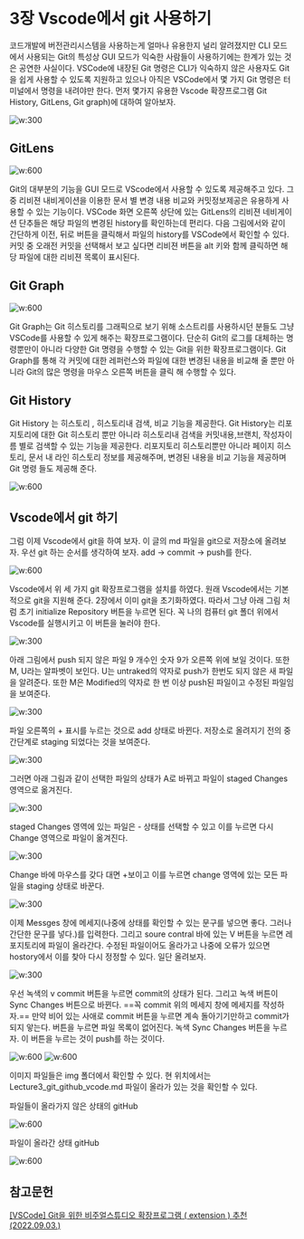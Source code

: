 # 3장 Vscode에서 git 사용하기

코드개발에 버전관리시스템을 사용하는게 얼마나 유용한지 널리 알려졌지만 CLI 모드에서 사용되는 Git의 특성상 GUI 모드가 익숙한 사람들이 사용하기에는 한계가 있는 것은 공연한 사실이다. VSCode에 내장된 Git 명령은 CLI가 익숙하지 않은 사용자도 Git을 쉽게 사용할 수 있도록 지원하고 있으나 아직은 VSCode에서 몇 가지 Git 명령은 터미널에서 명령을 내려야만 한다.
먼저 몇가지 유용한 Vscode 확장프로그램 Git History, GitLens, Git graph)에 대하여 알아보자.

![w:300](./img/Lecture3_img1.png)

## GitLens

![w:600](./img/Lecture3_img2.gif)

Git의 대부분의 기능을 GUI 모드로 VScode에서 사용할 수 있도록 제공해주고 있다.
그중 리비젼 내비게이션을 이용한 문서 별 변경 내용 비교와 커밋정보제공은 유용하게 사용할 수 있는 기능이다.
VSCode 화면 오른쪽 상단에 있는 GitLens의 리비젼 네비게이션 단추들은 해당 파일의 변경된 history를 확인하는데 편리다. 다음 그림에서와 같이 간단하게 이전, 뒤로 버튼을 클릭해서 파일의 history를 VSCode에서 확인할 수 있다.
커밋 중 오래전 커밋을 선택해서 보고 싶다면 리비젼 버튼을 alt 키와 함께 클릭하면 해당 파일에 대한 리비젼 목록이 표시된다.

## Git Graph

![w:600](./img/Lecture3_img3.png)

Git Graph는 Git 히스토리를 그래픽으로 보기 위해 소스트리를 사용하시던 분들도 그냥 VSCode를 사용할 수 있게 해주는 확장프로그램이다. 단순히 Git의 로그를 대체하는 명령뿐만이 아니라 다양한 Git 명령을 수행할 수 있는 Git을 위한 확장프로그램이다. Git Graph를 통해 각 커밋에 대한 레퍼런스와 파일에 대한 변경된 내용을 비교해 줄 뿐만 아니라 Git의 많은 명령을 마우스 오른쪽 버튼을 클릭 해 수행할 수 있다.

## Git History

Git History 는 히스토리 , 히스토리내 검색, 비교 기능을 제공한다. Git History는 리포지토리에 대한 Git 히스토리 뿐만 아니라 히스토리내 검색을 커밋내용,브랜치, 작성자이름 별로 검색할 수 있는 기능을 제공한다. 리포지토리 히스토리뿐만 아니라 페이지 히스토리, 문서 내 라인 히스토리 정보를 제공해주며, 변경된 내용을 비교 기능을 제공하며 Git 명령 들도 제공해 준다.

![w:600](./img/Lecture3_img4.png)

## Vscode에서 git 하기

그럼 이제 Vscode에서 git을 하여 보자. 이 글의 md 파일을 git으로 저장소에 올려보자.
우선 git 하는 순서를 생각하여 보자. add -> commit -> push를 한다.

![w:600](./img/status-cycle.png)

Vscode에서 위 세 가지 git 확장프로그램을 설치를 하였다. 원래 Vscode에서는 기본적으로 git을 지원해 준다. 2장에서 이미 git을 초기화하였다. 따라서 그냥 아래 그림 처럼 초기 initialize Repository 버튼을 누르면 된다. 꼭 나의 컴퓨터 git 폴더 위에서 Vscode를 실행시키고 이 버튼을 눌러야 한다.

![w:300](./img/Lecture3_img15.png)

아래 그림에서 push 되지 않은 파일 9 개수인 숫자 9가 오른쪽 위에 보일 것이다. 또한 M, U라는 알파벳이 보인다. U는 untraked의 약자로 push가 한번도 되지 않은 새 파일을 알려준다. 또한 M은 Modified의 약자로 한 번 이상 push된 파일이고 수정된 파일임을 보여준다.

![w:300](./img/Lecture3_img6.png)

파일 오른쪽의 + 표시를 누르는 것으로 add 상태로 바뀐다. 저장소로 올려지기 전의 중간단계로 staging 되었다는 것을 보여준다.

![w:300](./img/Lecture3_img7.png)

그러면 아래 그림과 같이 선택한 파일의 상태가 A로 바뀌고 파일이 staged Changes 영역으로 옮겨진다.

![w:300](./img/Lecture3_img8.png)

staged Changes 영역에 있는 파일은 - 상태를 선택할 수 있고 이를 누르면 다시 Change 영역으로 파일이 옮겨진다.

![w:300](./img/Lecture9_img9.png)

Change 바에 마우스를 갖다 대면 +보이고 이를 누르면 change 영역에 있는 모든 파일을 staging 상태로 바꾼다.

![w:300](./img/Lecture3_img10.png)

이제 Messges 창에 메세지(나중에 상태를 확인할 수 있는 문구를 넣으면 좋다. 그러나 간단한 문구를 넣다.)를 입력한다. 그리고 soure contral 바에 있는 V 버튼을 누르면 레포지토리에 파일이 올라간다. 수정된 파일이어도 올라가고 나중에 오류가 있으면 hostory에서 이를 찾아 다시 정정할 수 있다. 일단 올려보자.

![w:300](./img/Lecture3_img11.png)

우선 녹색의 v commit 버튼을 누르면 commit의 상태가 된다. 그리고 녹색 버튼이 Sync Changes 버튼으로 바뀐다. ==꼭 commit 위의 메세지 창에 메세지를 작성하자.== 만약 비어 있는 사애로 commit 버튼을 누르면 계속 돌아기기만하고 commit가 되지 앟는다. 버튼을 누르면 파일 목록이 없어진다. 녹색 Sync Changes 버튼을 누르자. 이 버튼을 누르는 것이 push를 하는 것이다.

![w:600](./img/Lecture3_img12.png)
![w:600](./img/Lecture3_img13.png)

이미지 파일들은 img 폴더에서 확인할 수 있다. 현 위치에서는 Lecture3_git_github_vcode.md 파일이 올라가 있는 것을 확인할 수 있다.

파일들이 올라가지 않은 상태의 gitHub

![w:600](./img/Lecture3_img5.png)

파일이 올라간 상태 gitHub

![w:600](./img/Lecture3_img14.png)

## 참고문헌

[[VSCode] Git을 위한 비주얼스튜디오 확장프로그램 ( extension ) 추천(2022.09.03.)](https://usingu.co.kr/frontend/vscode/git을-위한-유용한-vscode-확장프로그램-extension-추천/)
